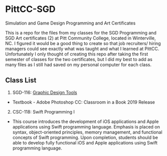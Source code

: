 # PittCC-SGD
Simulation and Game Design Programming and Art Certificates

This is a repo for the files from my classes for the SGD Programming and SGD Art certificates (2) at Pitt Community College, located in Winterville, NC. I figured it would be a good thing to create so that job recruiters/ hiring managers could see exactly what was taught and what I learned at PittCC. Unfortunately I only thought of creating this repo after taking the first semester of classes for the two certificates, but I did my best to add as many files as I still had saved on my personal computer for each class.

## Class List

1. SGD-116: [Graphic Design Tools](https://github.com/Francis-McKee/PittCC-SGD/tree/main/Graphic%20Design%20Tools)
* Textbook - Adobe Photoshop CC: Classroom in a Book 2019 Release
2. CSC-118: Swift Programming I
* This course introduces the development of iOS applications and Apple applications using Swift programming language. Emphasis is placed on syntax, object-oriented principles, memory management, and functional concepts of Swift programming. Upon completion, students should be able to develop fully functional iOS and Apple applications using Swift programming language.
